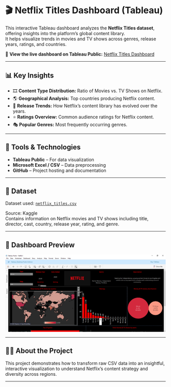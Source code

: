 # 🎬 Netflix Titles Dashboard (Tableau)

This interactive Tableau dashboard analyzes the **Netflix Titles dataset**, offering insights into the platform’s global content library.  
It helps visualize trends in movies and TV shows across genres, release years, ratings, and countries.

🔗 **View the live dashboard on Tableau Public:** [Netflix Titles Dashboard](https://public.tableau.com/views/Netflix_Titles_Dashboard/YourDashboardName)

---

## 📊 Key Insights
- 🎞️ **Content Type Distribution:** Ratio of Movies vs. TV Shows on Netflix.
- 🌎 **Geographical Analysis:** Top countries producing Netflix content.
- 📅 **Release Trends:** How Netflix’s content library has evolved over the years.
- ⭐ **Ratings Overview:** Common audience ratings for Netflix content.
- 🎭 **Popular Genres:** Most frequently occurring genres.

---

## 🧰 Tools & Technologies
- **Tableau Public** – For data visualization  
- **Microsoft Excel / CSV** – Data preprocessing  
- **GitHub** – Project hosting and documentation

---

## 📂 Dataset
Dataset used: [`netflix_titles.csv`](https://www.kaggle.com/datasets/shivamb/netflix-shows)

Source: Kaggle  
Contains information on Netflix movies and TV shows including title, director, cast, country, release year, rating, and genre.

---

## 📸 Dashboard Preview
![Netflix Dashboard Preview](Screenshot/dashboard_preview.png)

---

## 👩‍💻 About the Project
This project demonstrates how to transform raw CSV data into an insightful, interactive visualization to understand Netflix’s content strategy and diversity across regions.

---
